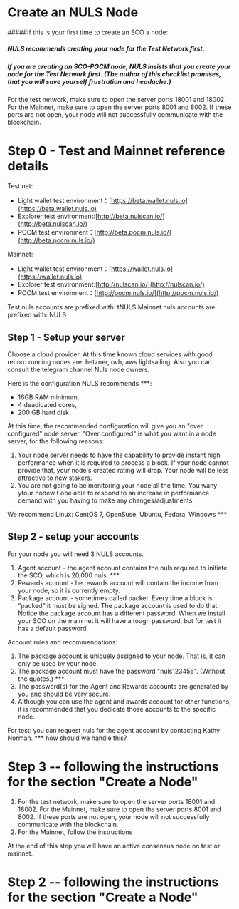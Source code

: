 # Create an NULS Node

#####If this is your first time to create an SCO a node:
##### NULS recommends creating your node for the Test Network first.
##### If you are creating an SCO-POCM node, NULS insists that you create your node for the Test Network first. (The author of this checklist promises, that you will save yourself frustration and headache.)

For the test network, make sure to open the server ports 18001 and 18002.
For the Mainnet, make sure to open the server ports  8001 and 8002. 
If these ports are not open, your node will not successfully communicate with the blockchain.
# Step 0 - Test and Mainnet reference details


Test net:
- Light wallet test environment：[https://beta.wallet.nuls.io](https://beta.wallet.nuls.io)
- Explorer test environment:[http://beta.nulscan.io/](http://beta.nulscan.io/)
- POCM test environment：[http://beta.pocm.nuls.io/](http://beta.pocm.nuls.io/)

Mainnet:
- Light wallet test environment：[https://wallet.nuls.io](https://wallet.nuls.io)
- Explorer test environment:[http://nulscan.io/](http://nulscan.io/)
- POCM test environment：[http://pocm.nuls.io/](http://pocm.nuls.io/)

Test nuls accounts are prefixed with: tNULS
Mainnet nuls accounts are prefixed with: NULS



## Step 1 - Setup your server 
Choose a cloud provider.  At this time known cloud services with good record running nodes are:  hetzner,  ovh, aws lightsailing. Also you can consult the telegram channel Nuls node owners.

Here is the configuration NULS recommends ***:  
- 16GB RAM minimum, 
- 4 deadicated cores,
- 200 GB hard disk

At this time, the recommended configuration will give you an "over configured" node server. "Over configured" is what you want in a node server, for the following reasons:
1. Your node server needs to have the capability to provide instant high performance when it is required to process a block.  If your node cannot provide that, your node's created rating will drop. Your node will be less attractive to new stakers.
2. You are not going to be monitoring your node all the time. You wany ytour nodew t obe able to respond to an increase in performance demand with you having to make any changes/adjustments.

We recommend Linux: CentOS 7, OpenSuse, Ubuntu, Fedora, Windows ***

## Step 2 - setup your accounts
For your node you will need 3 NULS accounts.


1. Agent account - the agent account contains the nuls required to initiate the SCO, which is 20,000 nuls. ***
2. Rewards account - he rewards account will contain the income from your node, so it is currently empty.
3. Package account -  sometimes called packer.  Every time a block is “packed” it must be signed.  The package account is used to do that. Notice the package account has a different password. When we install your SCO on the main net it will have a tough password, but for test it has a default password.


Account rules and recommendations:
1. The package account is uniquely assigned to your node.  That is, it can only be used by your node. 
2. The package account must have the password "nuls123456". (Without the quotes.)  ***
3. The password(s) for the Agent and Rewards accounts are generated by you and should be very secure.
4. Although you can use the agent and awards account for other functions, it is recommended that you dedicate those accounts to the specific node.

For test: you can request nuls for the agent account by contacting Kathy Norman.   *** how should we handle this?


# Step 3 -- following the instructions for the section "Create a Node"

1. For the test network, make sure to open the server ports 18001 and 18002.
   For the Mainnet, make sure to open the server ports  8001 and 8002. 
   If these ports are not open, your node will not successfully communicate with the blockchain.
2. For the Mainnet, follow the instructions 

At the end of this step you will have an active consensus node on test or mainnet.

# Step 2 -- following the instructions for the section "Create a Node"